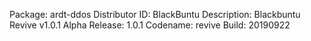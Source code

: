 Package: ardt-ddos
Distributor ID: BlackBuntu
Description: Blackbuntu Revive v1.0.1 Alpha
Release: 1.0.1
Codename: revive
Build: 20190922
